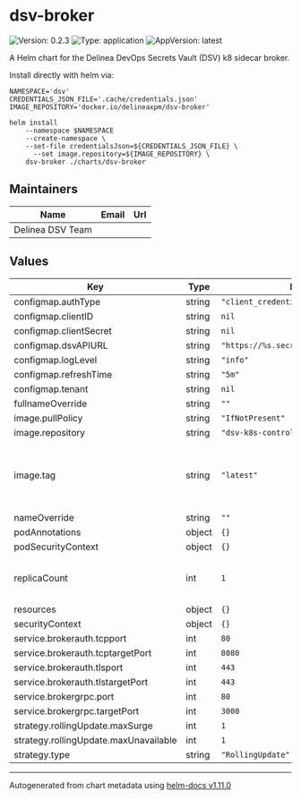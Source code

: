 # dsv-broker

![Version: 0.2.3](https://img.shields.io/badge/Version-0.2.3-informational?style=flat-square) ![Type: application](https://img.shields.io/badge/Type-application-informational?style=flat-square) ![AppVersion: latest](https://img.shields.io/badge/AppVersion-latest-informational?style=flat-square)

A Helm chart for the Delinea DevOps Secrets Vault (DSV) k8 sidecar broker.

Install directly with helm via:

```shell
NAMESPACE='dsv'
CREDENTIALS_JSON_FILE='.cache/credentials.json'
IMAGE_REPOSITORY='docker.io/delineaxpm/dsv-broker'

helm install
    --namespace $NAMESPACE
    --create-namespace \
    --set-file credentialsJson=${CREDENTIALS_JSON_FILE} \
      --set image.repository=${IMAGE_REPOSITORY} \
    dsv-broker ./charts/dsv-broker
```

## Maintainers

| Name             | Email | Url |
| ---------------- | ----- | --- |
| Delinea DSV Team |       |     |

## Values

| Key                                   | Type   | Default                                 | Description                                                    |
| ------------------------------------- | ------ | --------------------------------------- | -------------------------------------------------------------- |
| configmap.authType                    | string | `"client_credentials"`                  |                                                                |
| configmap.clientID                    | string | `nil`                                   |                                                                |
| configmap.clientSecret                | string | `nil`                                   |                                                                |
| configmap.dsvAPIURL                   | string | `"https://%s.secretsvaultcloud.com/v1"` |                                                                |
| configmap.logLevel                    | string | `"info"`                                |                                                                |
| configmap.refreshTime                 | string | `"5m"`                                  |                                                                |
| configmap.tenant                      | string | `nil`                                   |                                                                |
| fullnameOverride                      | string | `""`                                    |                                                                |
| image.pullPolicy                      | string | `"IfNotPresent"`                        |                                                                |
| image.repository                      | string | `"dsv-k8s-controller"`                  |                                                                |
| image.tag                             | string | `"latest"`                              | Overrides the image tag whose default is the chart appVersion. |
| nameOverride                          | string | `""`                                    |                                                                |
| podAnnotations                        | object | `{}`                                    |                                                                |
| podSecurityContext                    | object | `{}`                                    |                                                                |
| replicaCount                          | int    | `1`                                     | replicate count @default - 1                                   |
| resources                             | object | `{}`                                    |                                                                |
| securityContext                       | object | `{}`                                    |                                                                |
| service.brokerauth.tcpport            | int    | `80`                                    |                                                                |
| service.brokerauth.tcptargetPort      | int    | `8080`                                  |                                                                |
| service.brokerauth.tlsport            | int    | `443`                                   |                                                                |
| service.brokerauth.tlstargetPort      | int    | `443`                                   |                                                                |
| service.brokergrpc.port               | int    | `80`                                    |                                                                |
| service.brokergrpc.targetPort         | int    | `3000`                                  |                                                                |
| strategy.rollingUpdate.maxSurge       | int    | `1`                                     |                                                                |
| strategy.rollingUpdate.maxUnavailable | int    | `1`                                     |                                                                |
| strategy.type                         | string | `"RollingUpdate"`                       |                                                                |

---

Autogenerated from chart metadata using [helm-docs v1.11.0](https://github.com/norwoodj/helm-docs/releases/v1.11.0)
